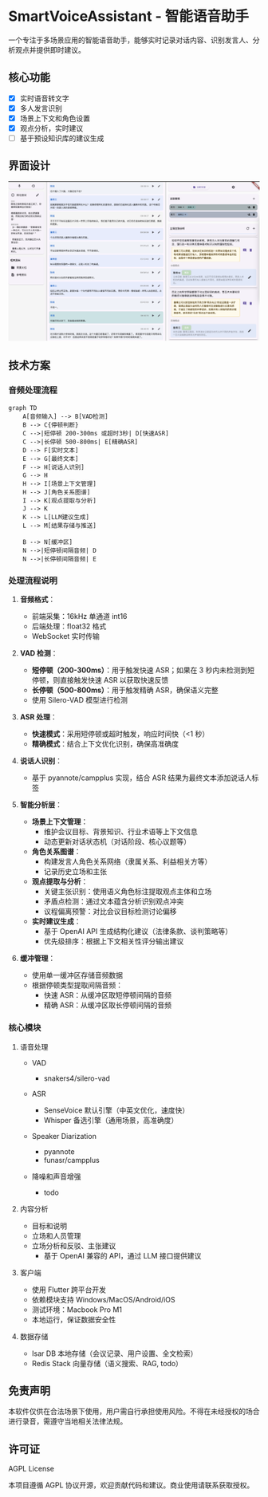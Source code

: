 # SmartVoiceAssistant - 智能语音助手

一个专注于多场景应用的智能语音助手，能够实时记录对话内容、识别发言人、分析观点并提供即时建议。

## 核心功能

- [x] 实时语音转文字
- [x] 多人发言识别
- [x] 场景上下文和角色设置
- [x] 观点分析，实时建议
- [ ] 基于预设知识库的建议生成

## 界面设计

![主界面布局](./images/main_layout.jpg)

## 技术方案

### 音频处理流程

```mermaid
graph TD
    A[音频输入] --> B[VAD检测]
    B --> C{停顿判断}
    C -->|短停顿 200-300ms 或超时3秒| D[快速ASR]
    C -->|长停顿 500-800ms| E[精确ASR]
    D --> F[实时文本]
    E --> G[最终文本]
    F --> H[说话人识别]
    G --> H
    H --> I[场景上下文管理]
    H --> J[角色关系图谱]
    I --> K[观点提取与分析]
    J --> K
    K --> L[LLM建议生成]
    L --> M[结果存储与推送]

    B --> N[缓冲区]
    N -->|短停顿间隔音频| D
    N -->|长停顿间隔音频| E
```

### 处理流程说明

1. **音频格式**：

   - 前端采集：16kHz 单通道 int16
   - 后端处理：float32 格式
   - WebSocket 实时传输

2. **VAD 检测**：

   - **短停顿（200-300ms）**：用于触发快速 ASR；如果在 3 秒内未检测到短停顿，则直接触发快速 ASR 以获取快速反馈
   - **长停顿（500-800ms）**：用于触发精确 ASR，确保语义完整
   - 使用 Silero-VAD 模型进行检测

3. **ASR 处理**：

   - **快速模式**：采用短停顿或超时触发，响应时间快（<1 秒）
   - **精确模式**：结合上下文优化识别，确保高准确度

4. **说话人识别**：

   - 基于 pyannote/campplus 实现，结合 ASR 结果为最终文本添加说话人标签

5. **智能分析层**：

   - **场景上下文管理**：
     - 维护会议目标、背景知识、行业术语等上下文信息
     - 动态更新对话状态机（对话阶段、核心议题等）
   - **角色关系图谱**：
     - 构建发言人角色关系网络（隶属关系、利益相关方等）
     - 记录历史立场和主张
   - **观点提取与分析**：
     - 关键主张识别：使用语义角色标注提取观点主体和立场
     - 矛盾点检测：通过文本蕴含分析识别观点冲突
     - 议程偏离预警：对比会议目标检测讨论偏移
   - **实时建议生成**：
     - 基于 OpenAI API 生成结构化建议（法律条款、谈判策略等）
     - 优先级排序：根据上下文相关性评分输出建议

6. **缓冲管理**：
   - 使用单一缓冲区存储音频数据
   - 根据停顿类型提取间隔音频：
     - 快速 ASR：从缓冲区取短停顿间隔的音频
     - 精确 ASR：从缓冲区取长停顿间隔的音频

### 核心模块

1. 语音处理

   - VAD
     - snakers4/silero-vad
   - ASR
     - SenseVoice 默认引擎（中英文优化，速度快）
     - Whisper 备选引擎（通用场景，高准确度）
   - Speaker Diarization

     - pyannote
     - funasr/campplus

   - 降噪和声音增强
     - todo

2. 内容分析

   - 目标和说明
   - 立场和人员管理
   - 立场分析和反驳、主张建议
     - 基于 OpenAI 兼容的 API，通过 LLM 接口提供建议

3. 客户端

   - 使用 Flutter 跨平台开发
   - 依赖模块支持 Windows/MacOS/Android/iOS
   - 测试环境：Macbook Pro M1
   - 本地运行，保证数据安全性

4. 数据存储
   - Isar DB 本地存储（会议记录、用户设置、全文检索）
   - Redis Stack 向量存储（语义搜索、RAG, todo）

## 免责声明

本软件仅供在合法场景下使用，用户需自行承担使用风险。不得在未经授权的场合进行录音，需遵守当地相关法律法规。

## 许可证

AGPL License

本项目遵循 AGPL 协议开源，欢迎贡献代码和建议。商业使用请联系获取授权。
